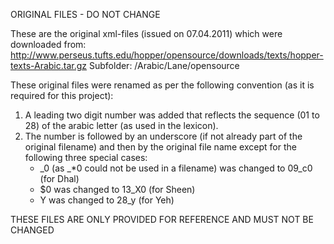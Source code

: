 ORIGINAL FILES - DO NOT CHANGE

These are the original xml-files (issued on 07.04.2011) which were downloaded from: 
http://www.perseus.tufts.edu/hopper/opensource/downloads/texts/hopper-texts-Arabic.tar.gz
Subfolder: /Arabic/Lane/opensource

These original files were renamed as per the following convention (as it is required for this project):
1. A leading two digit number was added that reflects the sequence (01 to 28) of the arabic letter (as used in the lexicon).
2. The number is followed by an underscore (if not already part of the original filename) 
	and then by the original file name except for the following three special cases:
	- 	_0 (as _*0 could not be used in a filename) was changed to 09_c0 (for Dhal)
	- 	$0 was changed to 13_X0 (for Sheen)
	- 	Y was changed to 28_y (for Yeh)

THESE FILES ARE ONLY PROVIDED FOR REFERENCE AND MUST NOT BE CHANGED
